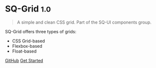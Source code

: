 # SQ-Grid <small>1.0</small>

> A simple and clean CSS grid. Part of the SQ-UI components group.

SQ-Grid offers three types of grids:

- CSS Grid-based
- Flexbox-based
- Float-based

[GitHub](https://github.com/SQ-UI/sq-grid/)
[Get Started](#SQ-Grid)
